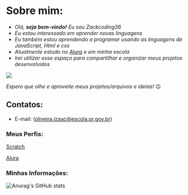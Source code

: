 # Sobre mim:

- _Olá, **seja bem-vindo!** Eu sou Zackcoding36_
- _Eu estou interessado em aprender novas linguagens_
- _Eu também estou aprendendo a programar usando as linguagens de JavaScript, Html e css_
- _Atualmente estudo no [Alura](https://www.alura.com.br/) e em minha escola_
- _Irei utilizar esse espaço para compartilhar e organizar meus projetos desenvolvidos_

![](https://media.tenor.com/24tIz3UhN50AAAAC/reasonsimbroke-xbox.gif)

*Espero que olhe e aproveite meus projetos/arquivos e ideias!* 😉

## Contatos:

- E-mail: (oliveira.izaac@escola.pr.gov.br)

### Meus Perfis:

[Scratch](https://scratch.mit.edu/users/Zackmaster36/) 

[Alura](https://cursos.alura.com.br/user/izaac-colodel-3162)

### Minhas Informações: 

![Anurag's GitHub stats](https://github-readme-stats.vercel.app/api?username=Zackcoding36&theme=merko&show_icons=true)
